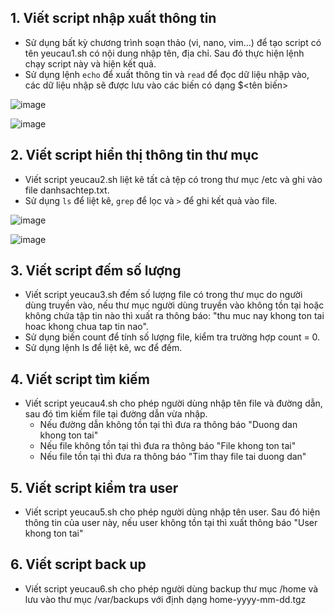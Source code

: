 ## 1. Viết script nhập xuất thông tin

- Sử dụng bất kỳ chương trình soạn thảo (vi, nano, vim...) để tạo script có tên yeucau1.sh có nội dung nhập tên, địa chỉ. Sau đó thực hiện lệnh chạy script này và hiện kết quả.
- Sử dụng lệnh `echo` để xuất thông tin và `read` để đọc dữ liệu nhập vào, các dữ liệu nhập sẽ được lưu vào các biến có dạng $<tên biến>

![image](https://user-images.githubusercontent.com/111716161/189596770-9b9a5053-17ce-4643-936a-85b35ed2fde7.png)

![image](https://user-images.githubusercontent.com/111716161/189596639-e3d5cb29-8c24-4dec-a69a-07c0bcb03ed3.png)

## 2. Viết script hiển thị thông tin thư mục

- Viết script yeucau2.sh liệt kê tất cả tệp có trong thư mục /etc và ghi vào file danhsachtep.txt.
- Sử dụng `ls` để liệt kê, `grep` để lọc và `>` để ghi kết quả vào file.

![image](https://user-images.githubusercontent.com/111716161/189611474-2590f4b2-9ed8-4a1d-9bb6-ca97d374f7a2.png)

![image](https://user-images.githubusercontent.com/111716161/189599269-ee67a57d-efbc-434f-9afe-1cbd499c8b0e.png)

## 3. Viết script đếm số lượng

- Viết script yeucau3.sh đếm số lượng file có trong thư mục do người dùng truyền vào, nếu thư mục người dùng truyền vào không tồn tại hoặc không chứa tập tin nào thì xuất ra thông báo: "thu muc nay khong ton tai hoac khong chua tap tin nao".
- Sử dụng biến count để tính số lượng file, kiểm tra trường hợp count = 0.
- Sử dụng lệnh ls để liệt kê, wc để đếm. 

## 4. Viết script tìm kiếm

- Viết script yeucau4.sh cho phép người dùng nhập tên file và đường dẫn, sau đó tìm kiếm file tại đường dẫn vừa nhập.
  - Nếu đường dẫn không tồn tại thì đưa ra thông báo "Duong dan khong ton tai"
  - Nếu file không tồn tại thì đưa ra thông báo "File khong ton tai"
  - Nếu file tồn tại thì đưa ra thông báo "Tim thay file tai duong dan"
  
## 5. Viết script kiểm tra user

- Viết script yeucau5.sh cho phép người dùng nhập tên user. Sau đó hiện thông tin của user này, nếu user không tồn tại thì xuất thông báo "User khong ton tai"

## 6. Viết script back up

- Viết script yeucau6.sh cho phép người dùng backup thư mục /home và lưu vào thư mục /var/backups với định dạng home-yyyy-mm-dd.tgz

